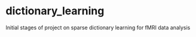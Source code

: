 # dictionary_learning
Initial stages of project on sparse dictionary learning for fMRI data analysis
